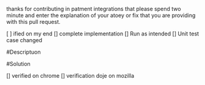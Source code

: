 thanks for contributing in patment integrations that please spend two minute and enter the explanation of your atoey 
or fix that you are providing with this pull request.

[ ] ified on my end
[] complete implementation
[] Run as intended 
[] Unit test case changed

#Descriptuon



#Solution



[] verified on chrome
[] verification doje on mozilla
